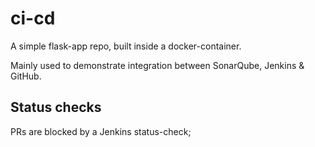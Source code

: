 # ci-cd

A simple flask-app repo, built inside a docker-container.

Mainly used to demonstrate integration between SonarQube, Jenkins & GitHub.

## Status checks

PRs are blocked by a Jenkins status-check;
